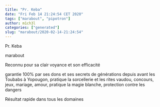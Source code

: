 ```yaml
---
title: "Pr. Keba"
date: "Fri Feb 14 21:24:54 CET 2020"
tags: ["marabout", "pipotron"]
author: m1ch3l
categories: ["generated"]
slug: "marabout/2020-02-14-21:24:54"
---
```


Pr. Keba

marabout

Reconnu pour sa clair voyance et son efficacité

garantie 100% par ses dons et ses secrets de générations depuis avant les Toubabs à Yopougon, pratique la sorcellerie et les rites vaudou, concours, jeux, mariage, amour, pratique la magie blanche, protection contre les dangers

Résultat rapide dans tous les domaines
